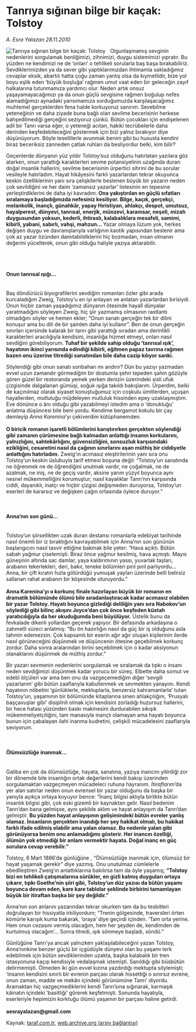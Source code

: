 # Tanrıya sığınan bilge bir kaçak: Tolstoy

*A. Esra Yalazan 28.11.2010*

<div class="yazi"><img align="left" alt="Tanrıya sığınan bilge bir kaçak: Tolstoy" border="0" src="http://www.taraf.com.tr/fotoraflar/makaleler/tanriya-siginan-bilge-bir-kacak-tolstoy_4990_orijinal.jpg" style="border-right-width:10px; border-color:#FFFFFF"/><p>Olgunlaşmamış sevginin nedenlerini sorgulamak benliğimizi, zihnimizi, duygu sistemimizi yıpratır. Bu yüzden ne kendimizi ne de ‘onları’ o tehlikeli sorularla baş başa bırakabiliriz. Sevdiklerimizden ya da sever gibi yaptıklarımızdan ihtimamla sakladığımız cevaplar eksik, abartılı hatta çoğu zaman yanlış olsa da kıymetlidir, bize yol boyu eşlik eden ‘büyük boşluğa’ rağmen umut vaat eden bir geleceğin zayıf halkalarına tutunmamıza yardımcı olur. Neden artık onsuz yaşayamayacağımızı ya da onun güçlü sevgisine rağmen boğulup nefes alamadığımızı aynadaki yansımamıza sorduğumuzda karşılaşacağımız muhtemel gerçeklerden fena halde korkuyoruz sanırım. Sevebilme yeteneğinin ve daha ziyade buna bağlı olan sevilme becerisinin herkese bahşedilmediği gerçeğini seziyoruz çünkü. Bütün çocukları için endişelenen adil bir Tanrı varsa eğer, o yeteneği acıtan, hakiki tecrübelerle daha derinden keşfedebileceğini göstermek için bizi yalnız bırakıyor diye düşünüyorum. Böyle tesellilerle avunmak benim gibi bu hususta kendini biraz beceriksiz zanneden çatlak ruhları da besliyordur belki, kim bilir? </p>
<p>Geçenlerde dünyanın yüz yıldır Tolstoy’suz olduğunu hatırlatan yazılara göz atarken, onun yarattığı karakterleri sevme potansiyelinin uzağında duran doğal insanlık hallerini, sevilme becerisinin ürpertici sihrini de bu sorular vesileyle hatırladım. Hayat hikâyesini farklı yazarlardan tekrar okuyunca keskin özelliklerinin yanı sıra çelişkilerle beslenen büyük bir yazarın neden çok sevildiğini ve her daim ‘zamansız yazarlar’ listesinin en tepesine yerleştirdiklerini de daha iyi kavradım.<b> Ona yakıştırılan en güçlü sıfatları sıralamaya başladığınızda nefesiniz kesiliyor. Bilge, kaçık, gerçekçi, melankolik, inançlı, günahkâr, yapay Hıristiyan, ahlakçı, despot, umutsuz, hayalperest, dünyevi, tanrısal, enerjik, münzevi, karamsar, neşeli, mizah duygusundan yoksun, kederli, ihtiraslı, kalabalıklara mesafeli, samimi, kibirli, yabani, sabırlı, vahşi, mahzun... </b>Yazar olmaya lüzum yok, herkes değişen duygu ve davranışlarıyla varlığının kaotik yapısından beslenir ama çok az yazar özünden damıtabildiklerini hiç bozmadan, insan olmanın değerini yücelterek, onun gibi olduğu haliyle yazıya aktarabilir. <b> </b></p>
<p><br/> </p>
<h4>Onun tanrısal ışığı...</h4><b>
<p></p></b><br/>Baş döndürücü biyografilerini sevdiğim romanları özler gibi arada kurcaladığım Zweig, Tolstoy’u en iyi anlayan ve anlatan yazarlardan birisiydi. Onun hiçbir zaman yaşadığımız dünyanın ötesinde hayalî dünyalar yaratmadığını söyleyen Zweig, hiç şiir yazmamış olmasının rastlantı olmadığını söyler ve hemen ekler; “Onun sanatı gerçeğin tek bir dilini konuşur ama bu dili de bir şairden daha iyi kullanır”. Ben de onun gerçeğin sınırları içersinde kalarak bir tanrı gibi yarattığı sıradan ama derinlikli karakterleri aracılığıyla kendisini, insanlığa hizmet etmeyi, onları nasıl sevdiğini görebiliyorum. <b>Tuhaf bir şekilde sahip olduğu ‘tanrısal ışık’, hayatının ikinci yarısında edindiği kibirli, eğitmen papaz tavrına rağmen bazen onu üzerine titrediği sanatından bile daha cazip kılıyor sanki.</b>
<p>Söylendiği gibi onun sanatı sonbaharı mı andırır? Dün bu yazıyı yazmadan evvel uzun zamandır görmediğim bir dostumla şehri tepeden şahin gözüyle gören güzel bir restoranda yemek yerken denizin üzerindeki sisli ufuk çizgisinde dalgalanan gümüşi, soğuk ışığa takıldı bakışlarım. Ürperdim, belki de kaçınılmaz olarak siyaset konuştuğumuz için coşkulu ümitlerden, uçuşan hayallerden, mutluluğu müjdeleyen mutluluk hissinden epey uzaklaşmıştım. Eve dönünce o ânı olduğu gibi yazabilmeyi istedim ama o ‘donukluğu’ anlatma düşüncesi bile beni yordu. Kendime bergamot kokulu bir çay demleyip <i>Anna Karenina</i>’yı çekiverdim kütüphanemden. <br/><br/><b>O biricik romanın işaretli bölümlerini karıştırırken gerçekten söylendiği gibi zamanın çürümesine bağlı kalmadan anlattığı insanın korkularını, yalnızlığını, sahtekârlığını, güvensizliğini, sonsuzluk karşısındaki ezikliğini, cesaretini nasıl da çağının sınırlarını aşan müthiş bir ciddiyetle anlattığını hatırladım.</b> Zweig’ın acımasız eleştirilerinin yanı sıra onu Tolstoy’un keskin üslubuyla tarif etmesi boşuna değil: “Tolstoy’un sanatında ne öğrenmek ne de öğrendiğini unutmak vardır, ne çoğalmak, ne de azalmak, ne iniş, ne de geçiş vardır, aksine yarım yüzyıl boyunca aynı nesnel mükemmelliğini korumuştur; nasıl kayalıklar Tanrı’nın karşısında ciddi, dayanıklı, inatçı ve hiçbir çizgisi değişmeden duruyorsa, Tolstoy’un eserleri de kararsız ve değişken çağın ortasında öylece duruyor.” <b> </b></p><b>
<p></p></b> 
<h4>Anna’nın son günü...</h4><b>
<p></p></b><br/>Tolstoy’un şiirsellikten uzak duran destansı romanlarla edebiyat tarihinde nasıl önemli bir iz bıraktığını kavrayabilmek için Anna’nın son gününün başlangıcını nasıl tasvir ettiğine bakmak bile yeter: “Hava açıktı. Bütün sabah yağmur çiselemişti. Biraz önce yağmur kesilmiş, hava açmıştı. Mayıs güneşinin altında sac damlar, yaya kaldırımının yassı, yuvarlak taşları, arabanın tekerlekleri, deri, bakır, teneke bölümleri pırıl pırıl parlıyordu... Anna, bir çift kıratın hızla götürdüğü yumuşak yayları üzerinde belli belirsiz sallanan rahat arabanın bir köşesinde oturuyordu.” <br/><br/><b>Anna Karenina’yı o korkunç finale hazırlayan büyük bir romanın en dramatik bölümünde ölümü bile sıradanlaştıracak kadar acımasız olabilen bir yazar Tolstoy. Hayatı boyunca gizlediği deliliğin yanı sıra Nabokov’un söylediği gibi bilinç akışını Joyce’dan çok önce keşfeden küstah yaratıcılığıyla da her okuduğumda beni büyülüyor.</b> Üstelik bunu da fevkalade dikenli yollardan geçerek yapıyor. Bir defasında arkadaşına o zahmetli süreci anlatmış: “Bu ön hazırlığın nasıl da güç bir iş olduğunu asla tahmin edemezsin. Çok kapsamlı bir eserin ağır ağır oluşan kişilerinin ilerde nasıl görüneceğini düşünmek ve düşüncenin ötesine geçebilmek korkunç zordur. Daha sonra aralarından birini seçebilmek için o kadar aksiyonun olanaklarını düşünmek de müthiş zordur.” 
<p>Bir yazarı sevmenin nedenlerini sorgulamak ve sıralamak da tıpkı o insanı neden sevdiğimizi düşünmek kadar yorucu bir süreç. Elbette daha somut ve edebî ölçüleri var ama ben onu da vazgeçemediğim diğer ‘sevgili yazarlarım’ gibi bütün zaaflarıyla kabullenmek ve sevmekten yanayım<b>.</b> Kendi hayatının nöbetini ‘günlüklerle, mektuplarla, benzersiz kahramanlarla’ tutan Tolstoy’un, yaşamının bir bölümünde kitaplarına sinen ahlakçılığını, ‘Prusyalı başçavuşlar gibi’ disiplinli olmak için kendisini zorladığı huzursuz hallerini, bir hece hatası yüzünden baskı makinesini durdurabilen sıkışık mükemmeliyetçiliğini, tam manasıyla inançlı olamayan ama hayatı boyunca bunun için çabalayan ilahi inanma kudretini, çelişkili mücadelesini zaaflarıyla seviyorum. <b> </b></p><b>
<p></p></b> 
<h4>Ölümsüzlüğe inanmak... </h4><b>
<p></p></b><br/>Galiba en çok da ölümsüzlüğe, hayata, sanatına, yazıya inancını yitirdiği zor bir dönemde bile insanlığın ortak değerlerini kendi bakışı üzerinden sorgulamaktan vazgeçmeyen mücadeleci ruhuna hayranım. <i>İtiraflarım</i>’da yer alan satırlar neden onun evrensel bir yazar olduğunu da başka bir yanıyla açıkça ortaya koyuyor bence: “İnanç bilgisi aklıyla birlikte bütün insanlık bilgisi gibi, çok eski gizemli bir kaynaktan gelir. Nasıl bedenim Tanrı’dan bana gelmişse, aynı şekilde aklım ve hayat anlayışım da Tanrı’dan gelmiştir. <b>Bu yüzden hayat anlayışının gelişimindeki bütün evreler yanlış olamaz. İnsanların gerçekten inandığı her şey hakikat olmalı, bu hakikat farklı ifade edilmiş olabilir ama yalan olamaz. Bu nedenle yalan gibi görünüyorsa benim onu anlamadığımı gösterir. Her inancın özelliği, ölümün yok etmediği bir anlam vermektir hayata. Doğal inanç en güç sorulara cevap verebilir.”</b> 
<p>Tolstoy, 6 Mart 1886’da günlüğüne , “Ölümsüzlüğe inanmak için, ölümsüz bir hayat yaşamak gerekir” diye yazmış. Onu unutulmaz cümlelerle ebedîleştiren Zweig’ın anlattıklarına bakılırsa tam da öyle yaşamış; <b>“Tolstoy bizi en tehlikeli çatışmalarına sürükler, en gizli kalmış duyguları ortaya çıkarır, tıpkı Goethe’nin şiiri gibi, Tolstoy’un düz yazısı da bütün yaşamı boyunca devam eden, kare kare tablolar şeklinde birbirini tamamlayan büyük bir itiraftan başka bir şey değildir.” </b></p>
<p>Anna’nın son anlarını yazarından tekrar okurken tam da bu tesbitleri doğrulayan bir hissiyatla irkiliyordum; “Trenin gölgesinde, traversleri örten kömürle karışık kuma bakarak, ‘oraya’ diye geçirdi içinden. ‘Tam orta yerine. Hem onun cezasını vermiş olacağım, hem her şeyden de, kendimden de kurtulmuş olacağım’... Sonra titredi, ışık sönmeye başladı, söndü.” </p>
<p>Günlüğüne Tanrı’ya ancak yalnızken yaklaşılabileceğini yazan Tolstoy, Anna’nınkine benzer güçlü bir içgüdüyle dünyevi olan bu yaşamı terk edebilmek için bütün sevdiklerinden uzakta, başka kalabalık bir tren istasyonuna kaçıp kendisiyle vedalaşmak istemişti. Sanıldığı gibi büsbütün delirmemişti. Ölmeden iki gün evvel kızına yazdırdığı mektupta söylemişti; ‘insanın kendisini sınırlı bir evrenin parçası olarak hissettiği o sınırsız evrene, onun zaman, madde ve mekân içindeki görünümüne Tanrı’ diyordu. Aramaktan hiç vazgeçmediklerini kendi Tanrı’sına sığınarak, karmaşık kâinatın içindeki ‘basitliği’ görerek keşfetmişti. Sonunda hayatıyla, eserleriyle hepimizin korktuğu ölümü yaşamın bir parçası haline getirdi.<br/><br/><b>aesrayalazan@gmail.com</b></p>
</div>

Kaynak: [taraf.com.tr](http://www.taraf.com.tr:80/a-esra-yalazan/makale-tanriya-siginan-bilge-bir-kacak-tolstoy.htm), [web.archive.org (arşiv bağlantısı)](http://web.archive.org/web/20101129153753/http://www.taraf.com.tr:80/a-esra-yalazan/makale-tanriya-siginan-bilge-bir-kacak-tolstoy.htm)

